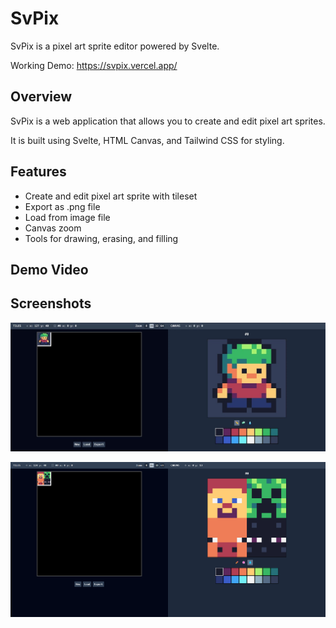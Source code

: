 # SvPix

SvPix is a pixel art sprite editor powered by Svelte.

Working Demo: https://svpix.vercel.app/

## Overview

SvPix is a web application that allows you to create and edit pixel art sprites.

It is built using Svelte, HTML Canvas, and Tailwind CSS for styling.

## Features

- Create and edit pixel art sprite with tileset
- Export as .png file
- Load from image file
- Canvas zoom
- Tools for drawing, erasing, and filling

## Demo Video

## Screenshots

![Screenshot 1](./docs/screenshot1.jpeg)

![Screenshot 2](./docs/screenshot2.png)
